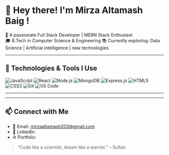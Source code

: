 # 👋 Hey there! I'm Mirza Altamash Baig !

🚀 A passionate Full Stack Developer | MERN Stack Enthusiast   
🎓 B.Tech in Computer Science & Engineering 
📚 Currently exploring: Data Science | Artificial intelligence | new technologies


---

## 🔧 Technologies & Tools I Use
![JavaScript](https://img.shields.io/badge/-JavaScript-black?style=flat-square&logo=javascript)
![React](https://img.shields.io/badge/-React-black?style=flat-square&logo=react)
![Node.js](https://img.shields.io/badge/-Node.js-black?style=flat-square&logo=node.js)
![MongoDB](https://img.shields.io/badge/-MongoDB-black?style=flat-square&logo=mongodb)
![Express.js](https://img.shields.io/badge/-Express-black?style=flat-square&logo=express)
![HTML5](https://img.shields.io/badge/-HTML5-black?style=flat-square&logo=html5)
![CSS3](https://img.shields.io/badge/-CSS3-black?style=flat-square&logo=css3)
![Git](https://img.shields.io/badge/-Git-black?style=flat-square&logo=git)
![VS Code](https://img.shields.io/badge/-VS%20Code-black?style=flat-square&logo=visual-studio-code)

---



---

## 📫 Connect with Me
- 📧 Email: mirzaaltamash203@gmail.com
- 💼 LinkedIn:
- 🌐 Portfolio:

> “Code like a scientist, dream like a warrior.” – Sultan

